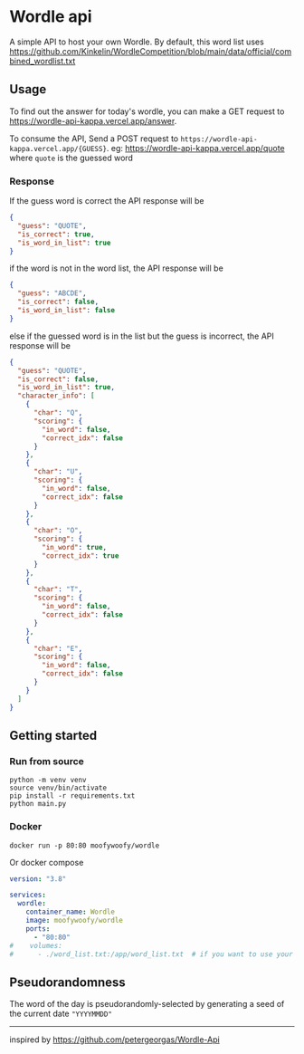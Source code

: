 # Wordle api

A simple API to host your own Wordle. By default, this word list uses https://github.com/Kinkelin/WordleCompetition/blob/main/data/official/combined_wordlist.txt 

## Usage

To find out the answer for today's wordle, you can make a GET request to https://wordle-api-kappa.vercel.app/answer.

To consume the API, Send a POST request to `https://wordle-api-kappa.vercel.app/{GUESS}`.
eg: https://wordle-api-kappa.vercel.app/quote where `quote` is the guessed word

### Response
 If the guess word is correct the API response will be 
```json
{
  "guess": "QUOTE",
  "is_correct": true,
  "is_word_in_list": true
}
```
if the word is not in the word list, the API response will be
```json
{
  "guess": "ABCDE",
  "is_correct": false,
  "is_word_in_list": false
}
```
else if the guessed word is in the list but the guess is incorrect, the API response will be
```json
{
  "guess": "QUOTE",
  "is_correct": false,
  "is_word_in_list": true,
  "character_info": [
    {
      "char": "Q",
      "scoring": {
        "in_word": false,
        "correct_idx": false
      }
    },
    {
      "char": "U",
      "scoring": {
        "in_word": false,
        "correct_idx": false
      }
    },
    {
      "char": "O",
      "scoring": {
        "in_word": true,
        "correct_idx": true
      }
    },
    {
      "char": "T",
      "scoring": {
        "in_word": false,
        "correct_idx": false
      }
    },
    {
      "char": "E",
      "scoring": {
        "in_word": false,
        "correct_idx": false
      }
    }
  ]
}
```

## Getting started

### Run from source

```shell
python -m venv venv
source venv/bin/activate
pip install -r requirements.txt
python main.py
```
### Docker

```shell
docker run -p 80:80 moofywoofy/wordle
```
Or docker compose

```yaml
version: "3.8"

services:
  wordle:
    container_name: Wordle
    image: moofywoofy/wordle
    ports:
      - "80:80"
#    volumes:
#      - ./word_list.txt:/app/word_list.txt  # if you want to use your own word list
```


## Pseudorandomness
The word of the day is pseudorandomly-selected by generating a seed of the current date `"YYYYMMDD"`


---

inspired by https://github.com/petergeorgas/Wordle-Api
